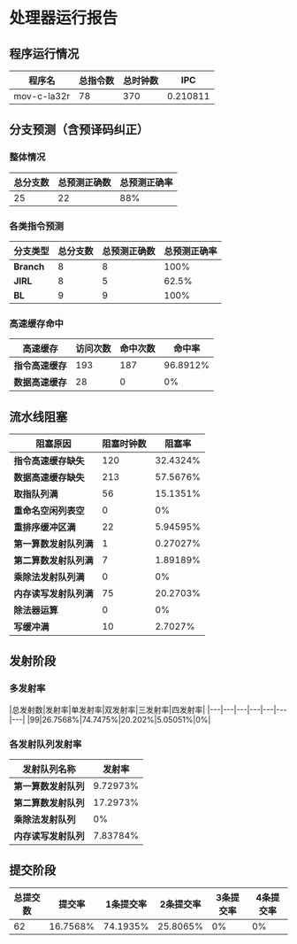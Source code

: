 # 处理器运行报告
## 程序运行情况
|程序名|总指令数|总时钟数|IPC|
|---|---|---|---|
|mov-c-la32r|78|370|0.210811|

## 分支预测（含预译码纠正）
### 整体情况
|总分支数|总预测正确数|总预测正确率|
|---|---|---|
|25|22|88%|

### 各类指令预测
|分支类型|总分支数|总预测正确数|总预测正确率|
|---|---|---|---|
|**Branch**| 8 | 8 | 100%|
|**JIRL**| 8 | 5 | 62.5%|
|**BL**| 9 | 9 | 100%|

### 高速缓存命中
|高速缓存|访问次数|命中次数|命中率|
|---|---|---|---|
|**指令高速缓存**| 193 | 187 | 96.8912%|
|**数据高速缓存**| 28 | 0 | 0%|
## 流水线阻塞
|阻塞原因|阻塞时钟数|阻塞率|
|---|---|---|
|**指令高速缓存缺失**| 120 | 32.4324%|
|**数据高速缓存缺失**| 213 | 57.5676%|
|**取指队列满**| 56 | 15.1351%|
|**重命名空闲列表空**|0 | 0%|
|**重排序缓冲区满**|22 | 5.94595%|
|**第一算数发射队列满**|1 | 0.27027%|
|**第二算数发射队列满**|7 | 1.89189%|
|**乘除法发射队列满**|0 | 0%|
|**内存读写发射队列满**|75 | 20.2703%|
|**除法器运算**|0 | 0%|
|**写缓冲满**|10 | 2.7027%|

## 发射阶段
### 多发射率
|总发射数|发射率|单发射率|双发射率|三发射率|四发射率|
|---|---|---|---|---|---|---|
|99|26.7568%|74.7475%|20.202%|5.05051%|0%|

### 各发射队列发射率
|发射队列名称|发射率|
|---|---|
|**第一算数发射队列**|9.72973%|
|**第二算数发射队列**|17.2973%|
|**乘除法发射队列**|0%|
|**内存读写发射队列**|7.83784%|

## 提交阶段
|总提交数|提交率|1条提交率|2条提交率|3条提交率|4条提交率|
|---|---|---|---|---|---|
|62|16.7568%|74.1935%|25.8065%|0%|0%|
